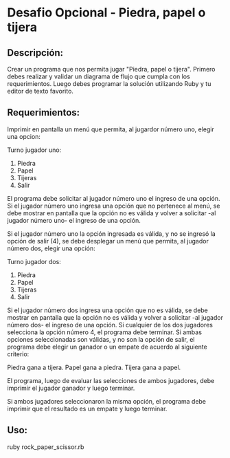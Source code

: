 # Desafio Opcional - Piedra, papel o tijera

## Descripción:

Crear un programa que nos permita jugar "Piedra, papel o tijera".
Primero debes realizar y validar un diagrama de flujo que cumpla con los requerimientos.
Luego debes programar la solución utilizando Ruby y tu editor de texto favorito.

## Requerimientos:
Imprimir en pantalla un menú que permita, al jugardor número uno, elegir una opcion:

Turno jugador uno:

1. Piedra
2. Papel
3. Tijeras
4. Salir

El programa debe solicitar al jugador número uno el ingreso de una opción.
Si el jugador número uno ingresa una opción que no pertenece al menú, se debe mostrar en
pantalla que la opción no es válida y volver a solicitar -al jugador número uno- el ingreso de una
opción.

Si el jugador número uno la opción ingresada es válida, y no se ingresó la opción de salir (4), se
debe desplegar un menú que permita, al jugador número dos, elegir una opción:

Turno jugador dos:

1. Piedra
2. Papel
3. Tijeras
4. Salir

Si el jugador número dos ingresa una opción que no es válida, se debe mostrar en pantalla que
la opción no es válida y volver a solicitar -al jugador número dos- el ingreso de una opción.
Si cualquier de los dos jugadores selecciona la opción número 4, el programa debe terminar.
Si ambas opciones seleccionadas son válidas, y no son la opción de salir, el programa debe
elegir un ganador o un empate de acuerdo al siguiente criterio:

Piedra gana a tijera.
Papel gana a piedra.
Tijera gana a papel.

El programa, luego de evaluar las selecciones de ambos jugadores, debe imprimir el jugador
ganador y luego terminar.

Si ambos jugadores seleccionaron la misma opción, el programa debe imprimir que el resultado
es un empate y luego terminar.

## Uso:

ruby rock_paper_scissor.rb
